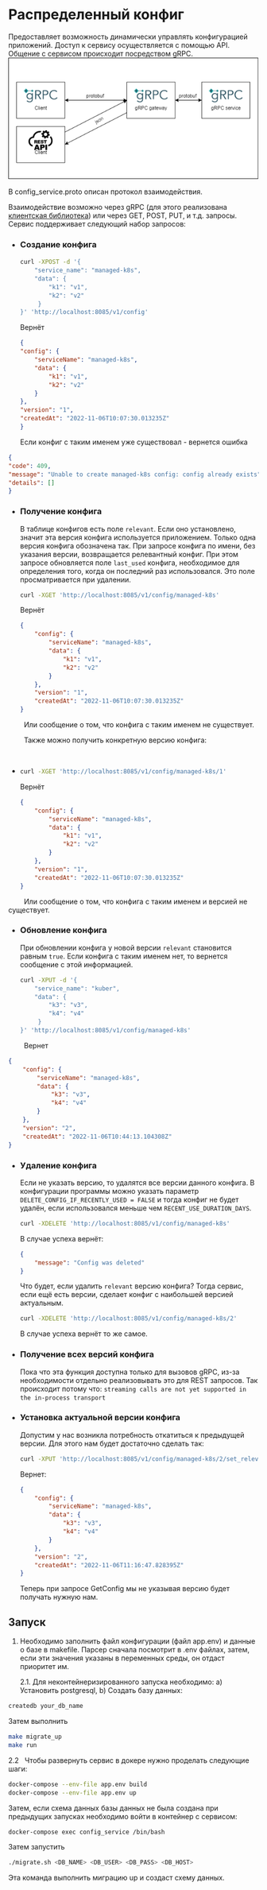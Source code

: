 # Распределенный конфиг

Предоставляет возможность динамически управлять конфигурацией приложений.
Доступ к сервису осуществляется с помощью API.
Общение с сервисом  происходит посредством gRPC.
![](/images/diagram.png)

В config_service.proto описан протокол взаимодействия.

Взаимодействие возможно через gRPC (для этого реализована [клиентская библиотека](https://github.com/AndreyTamplon/DistributedConfigLibrary)) или через GET, POST, PUT, и т.д. запросы.
Сервис поддерживает следующий набор запросов:

- ### Создание конфига
  
  ```bash
  curl -XPOST -d '{
      "service_name": "managed-k8s",
      "data": {
          "k1": "v1",
          "k2": "v2"
       } 
  }' 'http://localhost:8085/v1/config'
  ```
  
  Вернёт
  
  ```json
  {
  "config": {
      "serviceName": "managed-k8s",
      "data": {
          "k1": "v1",
          "k2": "v2"
      }
  },
  "version": "1",
  "createdAt": "2022-11-06T10:07:30.013235Z"
  }
  ```
  
  Если конфиг с таким именем уже существовал - вернется ошибка  

```json
{
"code": 409,
"message": "Unable to create managed-k8s config: config already exists",
"details": []
}
```

- ### Получение конфига
  
  В таблице конфигов есть поле `relevant`. Если оно установлено, значит эта версия конфига используется приложением. Только одна версия конфига обозначена так. При запросе конфига по имени, без указания версии, возвращается релевантный конфиг. При этом запросе обновляется поле `last_used` конфига, необходимое для определения того, когда он последний раз использовался. Это поле просматривается при удалении.
  
  ```bash
  curl -XGET 'http://localhost:8085/v1/config/managed-k8s'
  ```
  
  Вернёт
  
  ```json
  {
      "config": {
          "serviceName": "managed-k8s",
          "data": {
              "k1": "v1",
              "k2": "v2"
          }
      },
      "version": "1",
      "createdAt": "2022-11-06T10:07:30.013235Z"
  }
  ```

        Или сообщение о том, что конфига с таким именем не существует.

        Также можно получить конкретную версию конфига:

        

* ```bash
  curl -XGET 'http://localhost:8085/v1/config/managed-k8s/1'
  ```
  
  Вернёт
  
  ```json
  {
      "config": {
          "serviceName": "managed-k8s",
          "data": {
              "k1": "v1",
              "k2": "v2"
          }
      },
      "version": "1",
      "createdAt": "2022-11-06T10:07:30.013235Z"
  }
  ```

        Или сообщение о том, что конфига с таким именем и версией не существует.

- ### Обновление конфига
  
  При обновлении конфига у новой версии `relevant` становится равным `true`.  Если конфига с таким именем нет, то вернется сообщение с этой информацией.
  
  ```bash
  curl -XPUT -d '{
      "service_name": "kuber",
      "data": {
          "k3": "v3",
          "k4": "v4"
       } 
  }' 'http://localhost:8085/v1/config/managed-k8s'
  ```

        Вернет        

```json
{
    "config": {
        "serviceName": "managed-k8s",
        "data": {
            "k3": "v3",
            "k4": "v4"
        }
    },
    "version": "2",
    "createdAt": "2022-11-06T10:44:13.104308Z"
}
```

- ### Удаление конфига
  
  Если не указать версию, то удалятся все версии данного конфига. В конфигурации программы можно указать параметр `DELETE_CONFIG_IF_RECENTLY_USED = FALSE` и тогда конфиг не будет удалён, если использовался меньше чем `RECENT_USE_DURATION_DAYS`.
  
  ```bash
  curl -XDELETE 'http://localhost:8085/v1/config/managed-k8s'
  ```
  
  В случае успеха вернёт:
  
  ```json
  {
      "message": "Config was deleted"
  }
  ```
  
  Что будет, если удалить `relevant` версию конфига? Тогда сервис, если ещё есть версии, сделает конфиг с наибольшей версией актуальным.
  
  ```bash
  curl -XDELETE 'http://localhost:8085/v1/config/managed-k8s/2'
  ```
  
  В случае успеха вернёт то же самое.

- ### Получение всех версий конфига
  
  Пока что эта функция доступна только  для вызовов gRPC, из-за необходимости отдельно реализовывать это для REST запросов. Так происходит потому что: `streaming calls are not yet supported in the in-process transport`

- ### Установка актуальной версии конфига
  
  Допустим у нас возникла потребность откатиться к предыдущей версии. Для этого нам будет достаточно сделать так:
  
  ```bash
  curl -XPUT 'http://localhost:8085/v1/config/managed-k8s/2/set_relevant'
  ```
  
  Вернет:
  
  ```json
  {
      "config": {
          "serviceName": "managed-k8s",
          "data": {
              "k3": "v3",
              "k4": "v4"
          }
      },
      "version": "2",
      "createdAt": "2022-11-06T11:16:47.828395Z"
  }
  ```
  
  Теперь при запросе GetConfig мы не указывая версию будет получать нужную нам.

## Запуск

1) Необходимо заполнить файл конфигурации (файл app.env) и данные о базе в makefile. Парсер сначала посмотрит в .env файлах, затем, если эти значения указаны в переменных среды, он отдаст приоритет им.
   
   2.1. Для неконтейнеризированного запуска необходимо:
    a) Установить postgresql,
    b) Создать базу данных: 

```bash
createdb your_db_name
```

Затем выполнить  

```bash
make migrate_up
make run
```

2.2   Чтобы развернуть сервис в докере нужно проделать следующие шаги:   

```bash
docker-compose --env-file app.env build
docker-compose --env-file app.env up
```

Затем, если схема данных базы данных не была создана при предыдущих запусках необходимо войти в контейнер с сервисом:

```bash
docker-compose exec config_service /bin/bash
```

Затем запустить 

```bash
./migrate.sh <DB_NAME> <DB_USER> <DB_PASS> <DB_HOST>
```

Эта команда выполнить миграцию up и создаст схему данных. 
